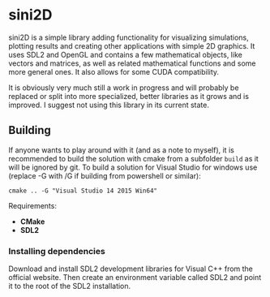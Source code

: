 # sini2D

sini2D is a simple library adding functionality for visualizing simulations, plotting results and creating other applications with simple 2D graphics. It uses SDL2 and OpenGL and contains a few mathematical objects, like vectors and matrices, as well as related mathematical functions and some more general ones. It also allows for some CUDA compatibility.

It is obviously very much still a work in progress and will probably be replaced or split into more specialized, better libraries as it grows and is improved. I suggest not using this library in its current state.


## Building

If anyone wants to play around with it (and as a note to myself), it is recommended to build the solution with cmake from a subfolder `build` as it will be ignored by git. To build a solution for Visual Studio for windows use (replace -G with /G if building from powershell or similar):

	cmake .. -G "Visual Studio 14 2015 Win64"

Requirements:
- __CMake__
- __SDL2__

### Installing dependencies

Download and install SDL2 development libraries for Visual C++ from the official website. Then create an environment variable called SDL2 and point it to the root of the SDL2 installation.